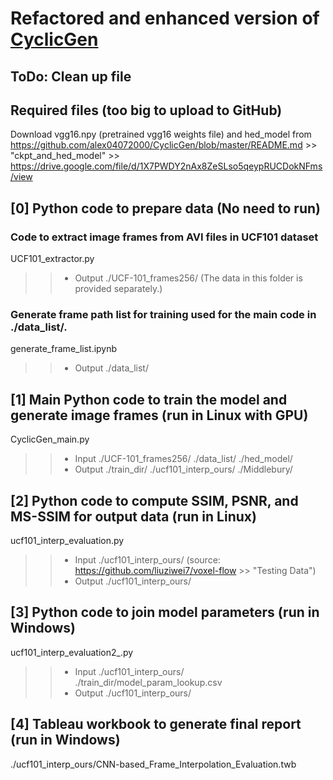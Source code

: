 # Refactored and enhanced version of [CyclicGen](https://github.com/alex04072000/CyclicGen)

## ToDo: Clean up file 

## Required files (too big to upload to GitHub)
Download vgg16.npy (pretrained vgg16 weights file) and hed_model from
 https://github.com/alex04072000/CyclicGen/blob/master/README.md >> "ckpt_and_hed_model" >> https://drive.google.com/file/d/1X7PWDY2nAx8ZeSLso5qeypRUCDokNFms/view

## [0] Python code to prepare data (No need to run)
### Code to extract image frames from AVI files in UCF101 dataset
UCF101_extractor.py
>> - Output ./UCF-101_frames256/ (The data in this folder is provided separately.)

### Generate frame path list for training used for the main code in ./data_list/.
generate_frame_list.ipynb
>> - Output ./data_list/

## [1] Main Python code to train the model and generate image frames (run in Linux with GPU)

CyclicGen_main.py
>> - Input ./UCF-101_frames256/ ./data_list/ ./hed_model/
>> - Output ./train_dir/ ./ucf101_interp_ours/ ./Middlebury/

## [2] Python code to compute SSIM, PSNR, and MS-SSIM for output data (run in Linux)

ucf101_interp_evaluation.py
>> - Input  ./ucf101_interp_ours/ (source: https://github.com/liuziwei7/voxel-flow >> "Testing Data")
>> - Output ./ucf101_interp_ours/

## [3] Python code to join model parameters (run in Windows)
ucf101_interp_evaluation2_.py
>> - Input ./ucf101_interp_ours/ ./train_dir/model_param_lookup.csv
>> - Output ./ucf101_interp_ours/

## [4] Tableau workbook to generate final report (run in Windows)
./ucf101_interp_ours/CNN-based_Frame_Interpolation_Evaluation.twb

